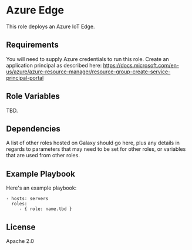 Azure Edge
==========

This role deploys an Azure IoT Edge.

Requirements
------------

You will need to supply Azure credentials to run this role.  Create an
application principal as described here:
https://docs.microsoft.com/en-us/azure/azure-resource-manager/resource-group-create-service-principal-portal

Role Variables
--------------

TBD.

Dependencies
------------

A list of other roles hosted on Galaxy should go here, plus any details in regards to parameters that may need to be set for other roles, or variables that are used from other roles.

Example Playbook
----------------

Here's an example playbook:

    - hosts: servers
      roles:
         - { role: name.tbd }

License
-------

Apache 2.0
